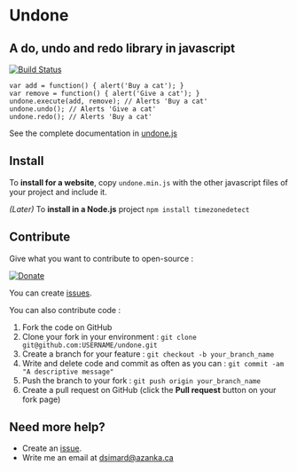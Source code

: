 # Undone

## A do, undo and redo library in javascript

[![Build Status](https://travis-ci.org/dsimard/timezonedetect.png?branch=master)](https://travis-ci.org/dsimard/timezonedetect)

    var add = function() { alert('Buy a cat'); }
    var remove = function() { alert('Give a cat'); }
    undone.execute(add, remove); // Alerts 'Buy a cat'
    undone.undo(); // Alerts 'Give a cat'
    undone.redo(); // Alerts 'Buy a cat'
    
See the complete documentation in [undone.js](http://dsimard.github.com/undone/undone.js.html)

## Install

To __install for a website__, copy `undone.min.js` with the other javascript files of your project and include it.


_(Later)_ To __install in a Node.js__ project `npm install timezonedetect`

## Contribute

Give what you want to contribute to open-source : 

[![Donate](https://www.paypalobjects.com/en_US/i/btn/btn_paynowCC_LG.gif)](https://www.paypal.com/cgi-bin/webscr?cmd=_s-xclick&hosted_button_id=5Q2QAJSHP8Y8Y)

You can create [issues](https://github.com/dsimard/timezonedetect/issues).

You can also contribute code :

1. Fork the code on GitHub
2. Clone your fork in your environment : `git clone git@github.com:USERNAME/undone.git`
3. Create a branch for your feature : `git checkout -b your_branch_name`
4. Write and delete code and commit as often as you can : `git commit -am "A descriptive message"`
5. Push the branch to your fork : `git push origin your_branch_name`
6. Create a pull request on GitHub (click the __Pull request__ button on your fork page)

## Need more help?

- Create an [issue](https://github.com/dsimard/undone/issues).
- Write me an email at <dsimard@azanka.ca>
